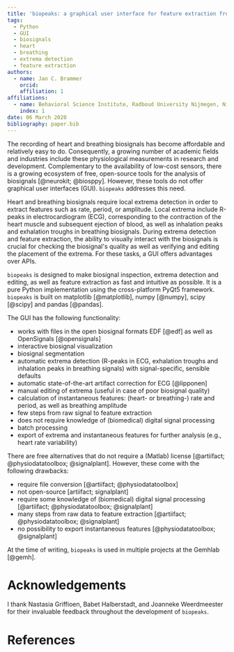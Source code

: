 ```yaml
---
title: 'biopeaks: a graphical user interface for feature extraction from heart- and breathing biosignals'
tags:
  - Python
  - GUI
  - biosignals
  - heart
  - breathing
  - extrema detection
  - feature extraction
authors:
  - name: Jan C. Brammer
    orcid:
    affiliation: 1
affiliations:
  - name: Behavioral Science Institute, Radboud University Nijmegen, Nijmegen, The Netherlands
    index: 1
date: 06 March 2020
bibliography: paper.bib
---
```


The recording of heart and breathing biosignals has become affordable and relatively easy to do.
Consequently, a growing number of academic fields and industries include these physiological measurements
in research and development. Complementary to the availability of low-cost sensors, there is a growing
ecosystem of free, open-source tools for the analysis of biosignals [@neurokit; @biosppy].
However, these tools do not offer graphical user interfaces (GUI). `biopeaks` addresses this need.

Heart and breathing biosignals require local extrema detection in order to extract features
such as rate, period, or amplitude. Local extrema include R-peaks in electrocardiogram (ECG),
corresponding to the contraction of the heart muscle and subsequent ejection of blood,
as well as inhalation peaks and exhalation troughs in breathing biosignals.
During extrema detection and feature extraction, the ability to visually interact with the biosignals
is crucial for checking the biosignal's quality as well as verifying and editing the placement of the extrema.
For these tasks, a GUI offers advantages over APIs.

`biopeaks` is designed to make biosignal inspection, extrema detection and editing, as well as feature
extraction as fast and intuitive as possible. It is a pure Python implementation using the cross-platform
PyQt5 framework. `biopeaks` is built on matplotlib [@matplotlib], numpy [@numpy], scipy [@scipy] and pandas [@pandas].

The GUI has the following functionality:
+ works with files in the open biosignal formats EDF [@edf] as well as OpenSignals [@opensignals]
+ interactive biosignal visualization
+ biosignal segmentation
+ automatic extrema detection (R-peaks in ECG, exhalation troughs and inhalation peaks in breathing signals)
with signal-specific, sensible defaults
+ automatic state-of-the-art artifact correction for ECG [@lipponen]
+ manual editing of extrema (useful in case of poor biosignal quality)
+ calculation of instantaneous features: (heart- or breathing-) rate and period, as well as breathing amplitude
+ few steps from raw signal to feature extraction
+ does not require knowledge of (biomedical) digital signal processing
+ batch processing
+ export of extrema and instantaneous features for further analysis (e.g., heart rate variability)

There are free alternatives that do not require a (Matlab) license [@artiifact; @physiodatatoolbox; @signalplant].
However, these come with the following drawbacks:

+ require file conversion [@artiifact; @physiodatatoolbox]
+ not open-source [artiifact; signalplant]
+ require some knowledge of (biomedical) digital signal processing [@artiifact; @physiodatatoolbox; @signalplant]
+ many steps from raw data to feature extraction [@artiifact; @physiodatatoolbox; @signalplant]
+ no possibility to export instantaneous features [@physiodatatoolbox; @signalplant]

At the time of writing, `biopeaks` is used in multiple projects at the Gemhlab [@gemh].


# Acknowledgements
I thank Nastasia Griffioen, Babet Halberstadt, and Joanneke Weerdmeester for
their invaluable feedback throughout the development of `biopeaks`. 


# References